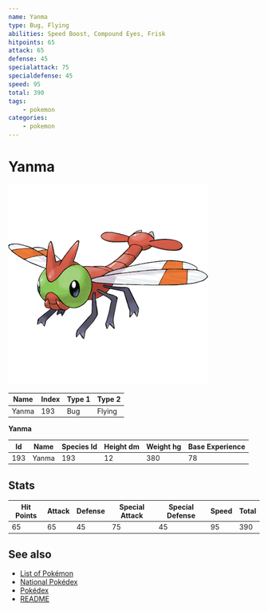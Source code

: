 ```yaml
---
name: Yanma
type: Bug, Flying
abilities: Speed Boost, Compound Eyes, Frisk
hitpoints: 65
attack: 65
defense: 45
specialattack: 75
specialdefense: 45
speed: 95
total: 390
tags:
    - pokemon
categories:
    - pokemon
---
```


# Yanma


![Yanma](images/193.png)

| **Name** | **Index** | **Type 1** | **Type 2** |
|----|----|----|----|
| Yanma | 193 | Bug | Flying  |

**Yanma** 




| **Id** | **Name** | **Species Id** | **Height dm** | **Weight hg** | **Base Experience** |
|--------|----------|----------------|------------|------------|---------------------|
| 193 | Yanma | 193 | 12 | 380 | 78 |



## Stats

| **Hit Points** | **Attack** | **Defense** | **Special Attack** | **Special Defense** | **Speed** | **Total** |
|----------------|------------|-------------|--------------------|---------------------|-----------|-----------|
| 65 | 65 | 45 | 75 | 45 | 95 | 390 |

## See also

- [List of Pokémon](../pokemon.md)
- [National Pokédex](../national_pokedex.md)
- [Pokédex](../pokedex.md)
- [README](../README.md)
